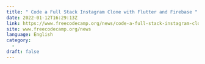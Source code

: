 ```yaml
---
title: " Code a Full Stack Instagram Clone with Flutter and Firebase "
date: 2022-01-12T16:29:13Z
link: https://www.freecodecamp.org/news/code-a-full-stack-instagram-clone-with-flutter-and-firebase/?utm_medium=RSS&utm_source=news.12bit.vn
site: www.freecodecamp.org/news
language: English
category:
  -   
draft: false
---
```

